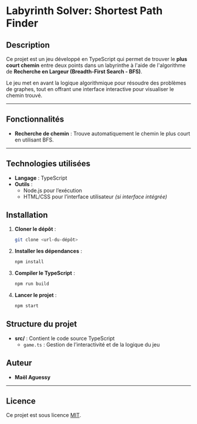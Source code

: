 # Labyrinth Solver: Shortest Path Finder  

## Description  
Ce projet est un jeu développé en TypeScript qui permet de trouver le **plus court chemin** entre deux points dans un labyrinthe à l'aide de l'algorithme de **Recherche en Largeur (Breadth-First Search - BFS)**.  

Le jeu met en avant la logique algorithmique pour résoudre des problèmes de graphes, tout en offrant une interface interactive pour visualiser le chemin trouvé.  

---

## Fonctionnalités  
- **Recherche de chemin** : Trouve automatiquement le chemin le plus court en utilisant BFS.  

---

## Technologies utilisées  
- **Langage** : TypeScript  
- **Outils** :  
  - Node.js pour l’exécution  
  - HTML/CSS pour l’interface utilisateur *(si interface intégrée)*  

## Installation  
1. **Cloner le dépôt** :  
   ```bash  
   git clone <url-du-dépôt>  
   ```  

2. **Installer les dépendances** :  
   ```bash  
   npm install  
   ```  

3. **Compiler le TypeScript** :  
   ```bash  
   npm run build  
   ```  

4. **Lancer le projet** :  
   ```bash  
   npm start  
   ```  

## Structure du projet  
- **src/** : Contient le code source TypeScript  
  - `game.ts` : Gestion de l’interactivité et de la logique du jeu  

## Auteur  
- **Maël Aguessy**  

---

## Licence  
Ce projet est sous licence [MIT](LICENSE).  

